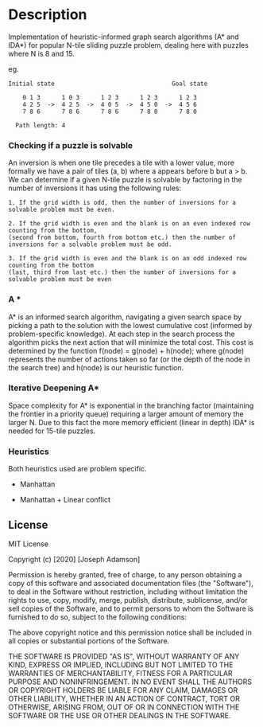 # Description
Implementation of heuristic-informed graph search algorithms (A* and IDA*) for popular 
N-tile sliding puzzle problem, dealing here with puzzles where N is 8 and 15.

eg.

```
Initial state                                 Goal state

    0 1 3      1 0 3      1 2 3      1 2 3      1 2 3
    4 2 5  ->  4 2 5  ->  4 0 5  ->  4 5 0  ->  4 5 6
    7 8 6      7 8 6      7 8 6      7 8 0      7 8 0	   
  
  Path length: 4 
```

### Checking if a puzzle is solvable

An inversion is when one tile precedes a tile with a lower value, 
more formally we have a pair of tiles (a, b) where a appears
before b but a > b. We can determine if a given N-tile puzzle is solvable by factoring
in the number of inversions it has using the following rules:

```
1. If the grid width is odd, then the number of inversions for a solvable problem must be even. 

2. If the grid width is even and the blank is on an even indexed row counting from the bottom, 
(second from bottom, fourth from bottom etc.) then the number of inversions for a solvable problem must be odd. 

3. If the grid width is even and the blank is on an odd indexed row counting from the bottom 
(last, third from last etc.) then the number of inversions for a solvable problem must be even
```

### A *

A* is an informed search algorithm, navigating a given search
space by picking a path to the solution with the lowest cumulative cost 
(informed by problem-specific knowledge). At each step in the search process 
the algorithm picks the next action that will minimize the total cost. 
This cost is determined by the function f(node) = g(node) + h(node); where g(node) 
represents the number of actions taken so far (or the depth of the node in 
the search tree) and h(node) is our heuristic function.  

### Iterative Deepening A*

Space complexity for A* is exponential in the branching factor 
(maintaining the frontier in a priority queue) requiring a
larger amount of memory the larger N. Due to this fact the more
memory efficient (linear in depth) IDA* is needed for 15-tile puzzles.

### Heuristics
Both heuristics used are problem specific.

* Manhattan

* Manhattan + Linear conflict 

## License

MIT License

Copyright (c) [2020] [Joseph Adamson]

Permission is hereby granted, free of charge, to any person obtaining a copy
of this software and associated documentation files (the "Software"), to deal
in the Software without restriction, including without limitation the rights
to use, copy, modify, merge, publish, distribute, sublicense, and/or sell
copies of the Software, and to permit persons to whom the Software is
furnished to do so, subject to the following conditions:

The above copyright notice and this permission notice shall be included in all
copies or substantial portions of the Software.

THE SOFTWARE IS PROVIDED "AS IS", WITHOUT WARRANTY OF ANY KIND, EXPRESS OR
IMPLIED, INCLUDING BUT NOT LIMITED TO THE WARRANTIES OF MERCHANTABILITY,
FITNESS FOR A PARTICULAR PURPOSE AND NONINFRINGEMENT. IN NO EVENT SHALL THE
AUTHORS OR COPYRIGHT HOLDERS BE LIABLE FOR ANY CLAIM, DAMAGES OR OTHER
LIABILITY, WHETHER IN AN ACTION OF CONTRACT, TORT OR OTHERWISE, ARISING FROM,
OUT OF OR IN CONNECTION WITH THE SOFTWARE OR THE USE OR OTHER DEALINGS IN THE
SOFTWARE.